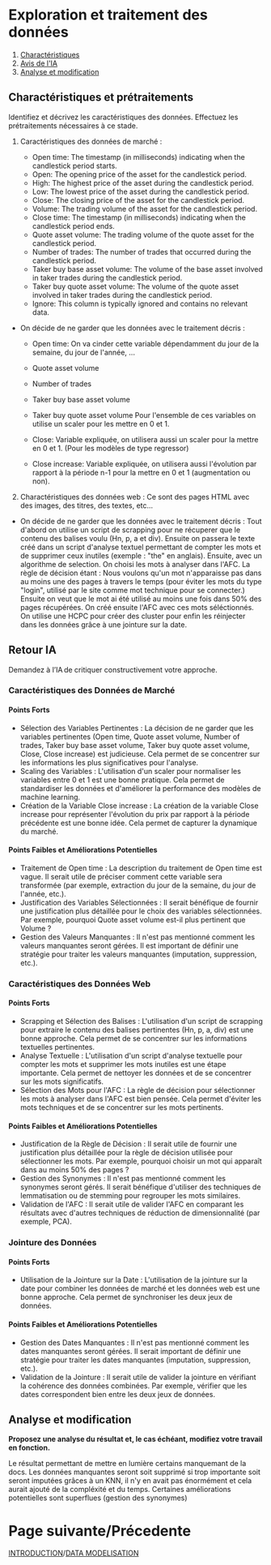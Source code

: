 # Exploration et traitement des données
1. [Charactéristiques](#charactéristiques-et-prétraitements)
2. [Avis de l'IA](#retour-ia)
3. [Analyse et modification](#analyse-et-modification)
## Charactéristiques et prétraitements
Identifiez et décrivez les caractéristiques des données. Effectuez les prétraitements nécessaires à ce stade.
1. Caractéristiques des données de marché :

    - Open time: The timestamp (in milliseconds) indicating when the candlestick period starts.
    - Open: The opening price of the asset for the candlestick period.
    - High: The highest price of the asset during the candlestick period.
    - Low: The lowest price of the asset during the candlestick period.
    - Close: The closing price of the asset for the candlestick period.
    - Volume: The trading volume of the asset for the candlestick period.
    - Close time: The timestamp (in milliseconds) indicating when the candlestick period ends.
    - Quote asset volume: The trading volume of the quote asset for the candlestick period.
    - Number of trades: The number of trades that occurred during the candlestick period.
    - Taker buy base asset volume: The volume of the base asset involved in taker trades during the candlestick period.
    - Taker buy quote asset volume: The volume of the quote asset involved in taker trades during the candlestick period.
    - Ignore: This column is typically ignored and contains no relevant data.

- On décide de ne garder que les données avec le traitement décris :
    - Open time: On va cinder cette variable dépendamment du jour de la semaine, du jour de l'année, ...
    
    - Quote asset volume 
    - Number of trades 
    - Taker buy base asset volume 
    - Taker buy quote asset volume
        Pour l'ensemble de ces variables on utilise un scaler pour les mettre en 0 et 1.

    - Close: Variable expliquée, on utilisera aussi un scaler pour la mettre en 0 et 1. (Pour les modèles de type regressor)
    - Close increase: Variable expliquée, on utilisera aussi l'évolution par rapport à la période n-1 pour la mettre en 0 et 1 (augmentation ou non).

2. Charactéristiques des données web :
    Ce sont des pages HTML avec des images, des titres, des textes, etc...

- On décide de ne garder que les données avec le traitement décris :
    Tout d'abord on utilise un script de scrapping pour ne récuperer que le contenu des balises voulu (Hn, p, a et div). Ensuite on passera le texte créé dans un script d'analyse textuel permettant de compter les mots et de supprimer ceux inutiles (exemple : "the" en anglais). Ensuite, avec un algorithme de selection. On choisi les mots à analyser dans l'AFC. La règle de décision étant :
        Nous voulons qu'un mot n'apparaisse pas dans au moins une des pages à travers le temps (pour éviter les mots du type "login", utilisé par le site comme mot technique pour se connecter.) Ensuite on veut que le mot ai été utilisé au moins une fois dans 50% des pages récupérées.
    On créé ensuite l'AFC avec ces mots séléctionnés. On utilise une HCPC pour créer des cluster pour enfin les réinjecter dans les données grâce à une jointure sur la date.
    
## Retour IA
Demandez à l’IA de critiquer constructivement votre approche.
### Caractéristiques des Données de Marché

#### Points Forts

- Sélection des Variables Pertinentes :
    La décision de ne garder que les variables pertinentes (Open time, Quote asset volume, Number of trades, Taker buy base asset volume, Taker buy quote asset volume, Close, Close increase) est judicieuse. Cela permet de se concentrer sur les informations les plus significatives pour l'analyse.
- Scaling des Variables :
    L'utilisation d'un scaler pour normaliser les variables entre 0 et 1 est une bonne pratique. Cela permet de standardiser les données et d'améliorer la performance des modèles de machine learning.
- Création de la Variable Close increase :
    La création de la variable Close increase pour représenter l'évolution du prix par rapport à la période précédente est une bonne idée. Cela permet de capturer la dynamique du marché.

#### Points Faibles et Améliorations Potentielles
- Traitement de Open time :
    La description du traitement de Open time est vague. Il serait utile de préciser comment cette variable sera transformée (par exemple, extraction du jour de la semaine, du jour de l'année, etc.).
- Justification des Variables Sélectionnées :
    Il serait bénéfique de fournir une justification plus détaillée pour le choix des variables sélectionnées. Par exemple, pourquoi Quote asset volume est-il plus pertinent que Volume ?
- Gestion des Valeurs Manquantes :
    Il n'est pas mentionné comment les valeurs manquantes seront gérées. Il est important de définir une stratégie pour traiter les valeurs manquantes (imputation, suppression, etc.).
### Caractéristiques des Données Web
#### Points Forts
- Scrapping et Sélection des Balises :
    L'utilisation d'un script de scrapping pour extraire le contenu des balises pertinentes (Hn, p, a, div) est une bonne approche. Cela permet de se concentrer sur les informations textuelles pertinentes.
- Analyse Textuelle :
    L'utilisation d'un script d'analyse textuelle pour compter les mots et supprimer les mots inutiles est une étape importante. Cela permet de nettoyer les données et de se concentrer sur les mots significatifs.
- Sélection des Mots pour l'AFC :
    La règle de décision pour sélectionner les mots à analyser dans l'AFC est bien pensée. Cela permet d'éviter les mots techniques et de se concentrer sur les mots pertinents.
#### Points Faibles et Améliorations Potentielles
- Justification de la Règle de Décision :
    Il serait utile de fournir une justification plus détaillée pour la règle de décision utilisée pour sélectionner les mots. Par exemple, pourquoi choisir un mot qui apparaît dans au moins 50% des pages ?
- Gestion des Synonymes :
    Il n'est pas mentionné comment les synonymes seront gérés. Il serait bénéfique d'utiliser des techniques de lemmatisation ou de stemming pour regrouper les mots similaires.
- Validation de l'AFC :
    Il serait utile de valider l'AFC en comparant les résultats avec d'autres techniques de réduction de dimensionnalité (par exemple, PCA).
### Jointure des Données
#### Points Forts
- Utilisation de la Jointure sur la Date :
    L'utilisation de la jointure sur la date pour combiner les données de marché et les données web est une bonne approche. Cela permet de synchroniser les deux jeux de données.
#### Points Faibles et Améliorations Potentielles
- Gestion des Dates Manquantes :
    Il n'est pas mentionné comment les dates manquantes seront gérées. Il serait important de définir une stratégie pour traiter les dates manquantes (imputation, suppression, etc.).
- Validation de la Jointure :
    Il serait utile de valider la jointure en vérifiant la cohérence des données combinées. Par exemple, vérifier que les dates correspondent bien entre les deux jeux de données.

## Analyse et modification
**Proposez une analyse du résultat et, le cas échéant, modifiez votre travail en fonction.**

Le résultat permettant de mettre en lumière certains manquemant de la docs. Les données manquantes seront soit supprimé si trop importante soit seront imputées grâces à un KNN, il n'y en avait pas énormément et cela aurait ajouté de la compléxité et du temps.
Certaines améliorations potentielles sont superflues (gestion des synonymes)

# Page suivante/Précedente
[INTRODUCTION](INTRO.md)/[DATA MODELISATION](DATA_MOD.md)
